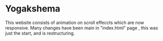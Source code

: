 # Yogakshema

This website consists of animation on scroll effeccts which are now responsive. Many changes have been main in "index.html" page , this was just the start, and is restructuring. 




